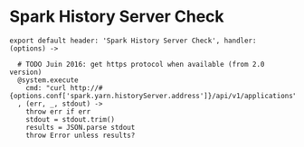 
# Spark History Server Check

    export default header: 'Spark History Server Check', handler: (options) ->

      # TODO Juin 2016: get https protocol when available (from 2.0 version)
      @system.execute
        cmd: "curl http://#{options.conf['spark.yarn.historyServer.address']}/api/v1/applications"
      , (err, _, stdout) ->
        throw err if err
        stdout = stdout.trim()
        results = JSON.parse stdout
        throw Error unless results?

